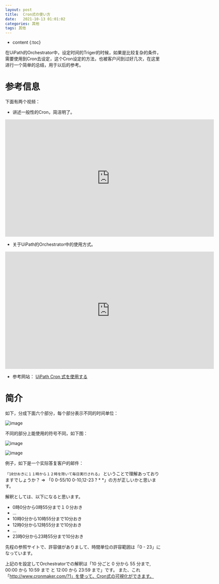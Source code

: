 ```yaml
---
layout: post
title:  Cron式の使い方               
date:   2021-10-13 01:01:02
categories: 其他
tags: 其他
---
```

* content
{:toc}

在UiPath的Orchestrator中，设定时间的Triger的时候，如果是比较复杂的条件，需要使用到Cron去设定，这个Cron设定的方法，也被客户问到过好几次，在这里进行一个简单的总结，用于以后的参考。

# 参考信息

下面有两个视频：

- 讲述一般性的Cron，简洁明了。

<iframe width="672" height="378" src="https://www.youtube.com/embed/wtLx8KqASEs" frameborder="0" allow="autoplay; encrypted-media" allowfullscreen></iframe>

- 关于UiPath的Orchestrator中的使用方式。
<iframe width="672" height="378" src="https://www.youtube.com/embed/w1NrbhwtHCQ" frameborder="0" allow="autoplay; encrypted-media" allowfullscreen></iframe>

- 参考网站：
[UiPath Cron 式を使用する](https://docs.uipath.com/orchestrator/lang-ja/docs/using-cron-expressions)

# 简介

如下，分成下面六个部分，每个部分表示不同的时间单位：

![image](https://user-images.githubusercontent.com/18595935/137111640-ddb28d49-1cdb-47a9-9696-f0c734793243.png)

不同的部分上能使用的符号不同，如下图：

![image](https://user-images.githubusercontent.com/18595935/137112501-4daf3667-1fa1-431b-966a-2ea414a99e6e.png)

![image](https://user-images.githubusercontent.com/18595935/137112646-3aca3958-7f35-44fc-a575-fc065dcacca7.png)

例子，如下是一个实际答复客户的邮件：

`「10分おきに１１時から１２時を除いて毎日実行される」`
ということで理解あっておりますでしょうか？
⇒ 「0 0-55/10 0-10,12-23 ? * *」の方が正しいかと思います。

解釈としては、以下になると思います。
- 0時0分から0時55分まで１０分おき
- …
- 10時0分から10時55分まで10分おき
- 12時0分から12時55分まで10分おき
- …
- 23時0分から23時55分まで10分おき

先程の参照サイトで、許容値がありまして、時間単位の許容範囲は「0 - 23」になっています。

上記のを設定してOrchestratorでの解釈は「10 分ごと 0 分から 55 分まで, 00:00 から 10:59 まで と 12:00 から 23:59 まで」です。
また、これ「http://www.cronmaker.com/?1」を使って、Cron式の可視化ができます。



